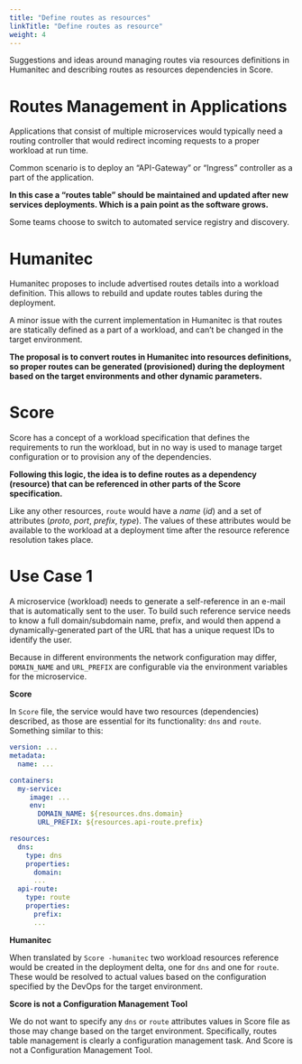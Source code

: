 ```yaml
---
title: "Define routes as resources"
linkTitle: "Define routes as resource"
weight: 4
---
```


Suggestions and ideas around managing routes via resources definitions in Humanitec and describing routes as resources dependencies in Score.

# Routes Management in Applications

Applications that consist of multiple microservices would typically need a routing controller that would redirect incoming requests to a proper workload at run time.

Common scenario is to deploy an “API-Gateway” or “Ingress” controller as a part of the application.

**In this case a “routes table” should be maintained and updated after new services deployments. Which is a pain point as the software grows.**

Some teams choose to switch to automated service registry and discovery.

# Humanitec

Humanitec proposes to include advertised routes details into a workload definition. This allows to rebuild and update routes tables during the deployment.

A minor issue with the current implementation in Humanitec is that routes are statically defined as a part of a workload, and can’t be changed in the target environment.

**The proposal is to convert routes in Humanitec into resources definitions, so proper routes can be generated (provisioned) during the deployment based on the target environments and other dynamic parameters.**

# Score

Score has a concept of a workload specification that defines the requirements to run the workload, but in no way is used to manage target configuration or to provision any of the dependencies.

**Following this logic, the idea is to define routes as a dependency (resource) that can be referenced in other parts of the Score specification.**

Like any other resources, `route` would have a _name_ (_id_) and a set of attributes (_proto_, _port_, _prefix_, _type_). The values of these attributes would be available to the workload at a deployment time after the resource reference resolution takes place.

# Use Case 1

A microservice (workload) needs to generate a self-reference in an e-mail that is automatically sent to the user. To build such reference service needs to know a full domain/subdomain name, prefix, and would then append a dynamically-generated part of the URL that has a unique request IDs to identify the user.

Because in different environments the network configuration may differ, `DOMAIN_NAME` and `URL_PREFIX` are configurable via the environment variables for the microservice.

**Score**

In `Score` file, the service would have two resources (dependencies) described, as those are essential for its functionality: `dns` and `route`. Something similar to this:

```yaml
version: ...
metadata:
  name: ...

containers:
  my-service:
     image: ...
     env:
       DOMAIN_NAME: ${resources.dns.domain}
       URL_PREFIX: ${resources.api-route.prefix}

resources:
  dns:
    type: dns
    properties:
      domain:
      ...
  api-route:
    type: route
    properties:
      prefix:
      ...
```

**Humanitec**

When translated by `Score -humanitec` two workload resources reference would be created in the deployment delta, one for `dns` and one for `route`. These would be resolved to actual values based on the configuration specified by the DevOps for the target environment.

**Score is not a Configuration Management Tool**

We do not want to specify any `dns` or `route` attributes values in Score file as those may change based on the target environment. Specifically, routes table management is clearly a configuration management task. And Score is not a Configuration Management Tool.
